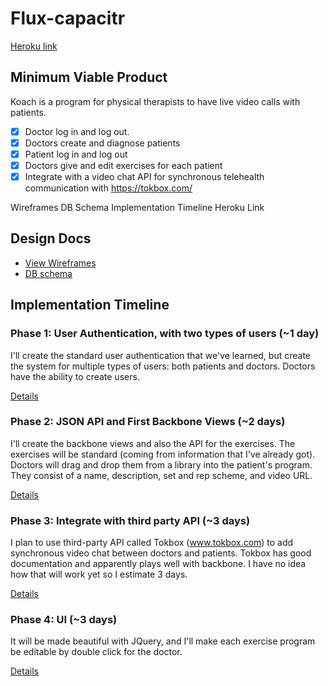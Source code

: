 # Flux-capacitr

[Heroku link][heroku]

[heroku]: http://flux-capacitr.herokuapp.com

## Minimum Viable Product
Koach is a program for physical therapists to have live video calls with patients.

- [x] Doctor log in and log out.
- [x] Doctors create and diagnose patients
- [x] Patient log in and log out
- [x] Doctors give and edit exercises for each patient
- [x] Integrate with a video chat API for synchronous telehealth communication with https://tokbox.com/

Wireframes
DB Schema
Implementation Timeline
Heroku Link

## Design Docs
* [View Wireframes][views]
* [DB schema][schema]

[views]: ./docs/views.md
[schema]: ./docs/schema.md

## Implementation Timeline

### Phase 1: User Authentication, with two types of users (~1 day)
I'll create the standard user authentication that we've learned, but create the
system for multiple types of users: both patients and doctors.  Doctors have the
ability to create users.

[Details][phase-one]

### Phase 2: JSON API and First Backbone Views (~2 days)
I'll create the backbone views and also the API for the exercises. The exercises
will be standard (coming from information that I've already got). Doctors will
drag and drop them from a library into the patient's program. They consist of a
name, description, set and rep scheme, and video URL.

[Details][phase-two]

### Phase 3: Integrate with third party API (~3 days)
I plan to use third-party API called Tokbox (www.tokbox.com) to add synchronous
video chat between doctors and patients. Tokbox has good documentation and
apparently plays well with backbone. I have no idea how that will work yet so I
estimate 3 days.

[Details][phase-three]

### Phase 4: UI (~3 days)
It will be made beautiful with JQuery, and I'll make each exercise program be
editable by double click for the doctor.

[Details][phase-four]

[phase-one]: ./docs/phases/phase1.md
[phase-two]: ./docs/phases/phase2.md
[phase-three]: ./docs/phases/phase3.md
[phase-four]: ./docs/phases/phase4.md
